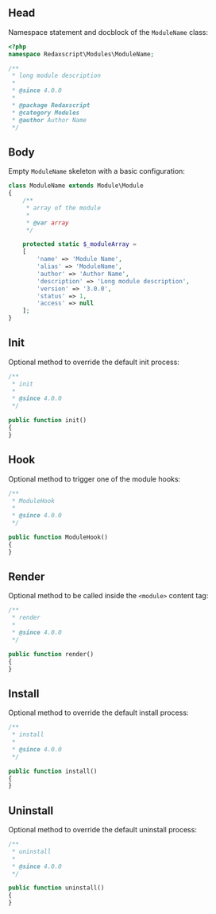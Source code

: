 Head
----

Namespace statement and docblock of the `ModuleName` class:

```php
<?php
namespace Redaxscript\Modules\ModuleName;

/**
 * long module description
 *
 * @since 4.0.0
 *
 * @package Redaxscript
 * @category Modules
 * @author Author Name
 */
```


Body
----

Empty `ModuleName` skeleton with a basic configuration:

```php
class ModuleName extends Module\Module
{
	/**
	 * array of the module
	 *
	 * @var array
	 */

	protected static $_moduleArray =
	[
		'name' => 'Module Name',
		'alias' => 'ModuleName',
		'author' => 'Author Name',
		'description' => 'Long module description',
		'version' => '3.0.0',
		'status' => 1,
		'access' => null
	];
}
```


Init
----

Optional method to override the default init process:

```php
/**
 * init
 *
 * @since 4.0.0
 */

public function init()
{
}
```


Hook
----

Optional method to trigger one of the module hooks:

```php
/**
 * ModuleHook
 *
 * @since 4.0.0
 */

public function ModuleHook()
{
}
```


Render
------

Optional method to be called inside the `<module>` content tag:

```php
/**
 * render
 *
 * @since 4.0.0
 */

public function render()
{
}
```


Install
-------

Optional method to override the default install process:

```php
/**
 * install
 *
 * @since 4.0.0
 */

public function install()
{
}
```


Uninstall
---------

Optional method to override the default uninstall process:

```php
/**
 * uninstall
 *
 * @since 4.0.0
 */

public function uninstall()
{
}
```
